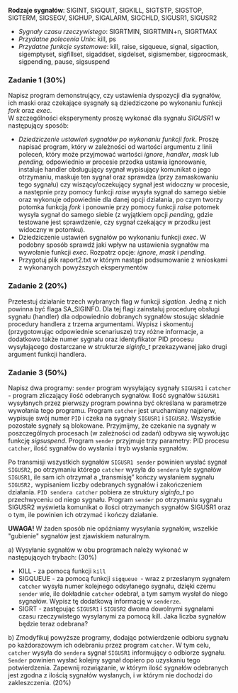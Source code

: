 **Rodzaje sygnałów**: SIGINT, SIGQUIT, SIGKILL, SIGTSTP, SIGSTOP, SIGTERM,
SIGSEGV, SIGHUP, SIGALARM, SIGCHLD, SIGUSR1, SIGUSR2

- *Sygnały czasu rzeczywistego*: SIGRTMIN, SIGRTMIN+n, SIGRTMAX  
- *Przydatne polecenia Unix*: kill, ps  
- *Przydatne funkcje systemowe*: kill, raise, sigqueue, signal, sigaction,
sigemptyset, sigfillset, sigaddset, sigdelset, sigismember, sigprocmask,
sigpending, pause, sigsuspend

### Zadanie 1 (30%)

Napisz program demonstrujący, czy ustawienia dyspozycji dla sygnałów,
ich maski oraz czekające sysgnały są dziedziczone po wykonaniu funkcji
*fork* oraz *exec*.  
W szczególności eksperymenty proszę wykonać dla sygnału *SIGUSR1* w
następujący sposób:

-   *Dziedziczenie ustawień sygnałów po wykonaniu funkcji fork*. Proszę
    napisać program, który w zależności od wartości argumentu z linii
    poleceń, który może przyjmować wartości *ignore*, *handler*, *mask*
    lub *pending,* odpowiednio w procesie przodka ustawia ignorowanie,
    instaluje handler obsługujący sygnał wypisujący komunikat o jego
    otrzymaniu, maskuje ten sygnał oraz sprawdza (przy zamaskowaniu tego
    sygnału) czy wiszący/oczekujący sygnał jest widoczny w procesie, a
    następnie przy pomocy funkcji *raise* wysyła sygnał do samego siebie
    oraz wykonuje odpowiednie dla danej opcji działania, po czym tworzy
    potomka funkcją *fork* i ponownie przy pomocy funkcji *raise*
    potomek wysyła sygnał do samego siebie (z wyjątkiem opcji *pending*,
    gdzie testowane jest sprawdzenie, czy sygnał czekający w przodku
    jest widoczny w potomku).
-   Dziedziczenie ustawień sygnałów po wykonaniu funkcji *exec*. W
    podobny sposób sprawdź jaki wpływ na ustawienia sygnałów ma
    wywołanie funkcji *exec*.  Rozpatrz opcje:  *ignore*, *mask* i
    *pending.*
-   Przygotuj plik raport2.txt w którym nastąpi podsumowanie z wnioskami
    z wykonanych powyższych eksperymentów

### Zadanie 2 (20%)

Przetestuj działanie trzech wybranych flag w funkcji *sigation.* Jedną z
nich powinna być flaga SA_SIGINFO. Dla tej flagi zainstaluj procedurę
obsługi sygnału (handler) dla odpowiednio dobranych sygnałów stosując
składnie procedury handlera z trzema argumentami. Wypisz i skomentuj
(przygotowując odpowiednie scenariusze) trzy różne informacje, a
dodatkowo także numer sygnału oraz identyfikator PID procesu
wysyłającego dostarczane w strukturze *siginfo_t* przekazywanej jako
drugi argument funkcji handlera.

### Zadanie 3 (50%)

Napisz dwa programy: `sender` program wysyłający sygnały `SIGUSR1` i
`catcher` - program zliczający ilość odebranych sygnałów. Ilość sygnałów
`SIGUSR1` wysyłanych przez pierwszy program powinna być określana w
parametrze wywołania tego programu. Program `catcher` jest uruchamiany
najpierw, wypisuje swój numer `PID` i czeka na sygnały `SIGUSR1` i
`SIGUSR2`. Wszystkie pozostałe sygnały są blokowane. Przyjmijmy, że
czekanie na sygnały w poszczególnych procesach (w zależności od zadań)
odbywa się wywołując funkcję *sigsuspend*. Program `sender` przyjmuje
trzy parametry: PID procesu `catcher`, ilość sygnałów do wysłania i tryb
wysłania sygnałów.

Po transmisji wszystkich sygnałów `SIGUSR1 sender` powinien wysłać
sygnał `SIGUSR2`, po otrzymaniu którego `catcher` wysyła do `sendera`
tyle sygnałów `SIGUSR1`, ile sam ich otrzymał a „transmisję” kończy
wysłaniem sygnału `SIGUSR2,` wypisaniem liczby odebranych sygnałów i
zakończeniem działania. `PID sendera catcher` pobiera ze struktury
*siginfo_t* po przechwyceniu od niego sygnału. Program `sender` po
otrzymaniu sygnału SIGUSR2 wyświetla komunikat o ilości otrzymanych
sygnałów SIGUSR1 oraz o tym, ile powinien ich otrzymać i kończy
działanie.

**UWAGA!** W żaden sposób nie opóźniamy wysyłania sygnałów, wszelkie
"gubienie" sygnałów jest zjawiskiem naturalnym.

a) Wysyłanie sygnałów w obu programach należy wykonać w następujących
trybach: (30%)

-   KILL - za pomocą funkcji `kill`
-   SIGQUEUE - za pomocą funkcji `sigqueue `- wraz z przesłanym sygnałem
    `catcher` wysyła numer kolejnego odsyłanego sygnału, dzięki czemu
    `sender` wie, ile dokładnie `catcher` odebrał, a tym samym wysłał do
    niego sygnałów. Wypisz tę dodatkową informację w `senderze`.
-   SIGRT - zastępując `SIGUSR1` i `SIGUSR2` dwoma dowolnymi sygnałami
    czasu rzeczywistego wysyłanymi za pomocą kill. Jaka liczba sygnałów
    będzie teraz odebrana?

b) Zmodyfikuj powyższe programy, dodając potwierdzenie odbioru sygnału
po każdorazowym ich odebraniu przez program `catcher`. W tym celu,
`catcher` wysyła do `sendera` sygnał `SIGUSR1` informujący o odbiorze
sygnału. `Sender` powinien wysłać kolejny sygnał dopiero po uzyskaniu
tego potwierdzenia. Zapewnij rozwiązanie, w którym ilość sygnałów
odebranych jest zgodna z ilością sygnałów wysłanych, i w którym nie
dochodzi do zakleszczenia. (20%)